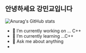 ## 안녕하세요 강민교입니다
![Anurag's GitHub stats](https://github-readme-stats.vercel.app/api?username=mingyo77&theme=dark&show_icons=true)

- 🔭 I’m currently working on ... C++
- 🌱 I’m currently learning ...C++
- 💬 Ask me about anything
- 
